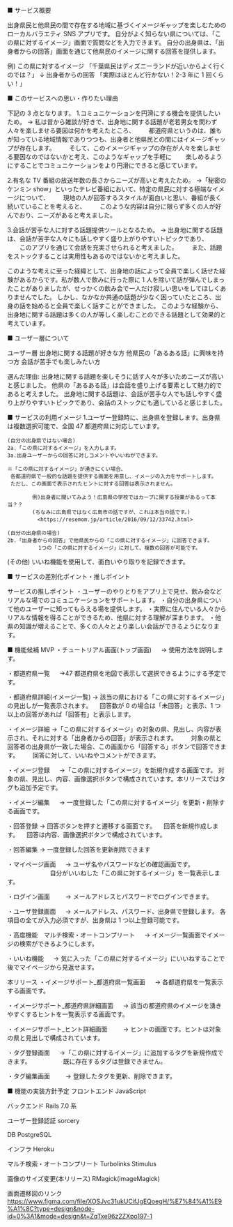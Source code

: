 ■ サービス概要

出身県民と他県民の間で存在する地域に基づくイメージギャップを楽しむためのローカルバラエティ SNS アプリです。
自分がよく知らない県については、「この県に対するイメージ」画面で質問などを入力できます。
自分の出身県は、「出身者からの回答」画面を通じて他県民のイメージに関する回答を提供します。

例)
この県に対するイメージ
「千葉県民はディズニーランドが近いからよく行くのでは？」
↓
出身者からの回答
「実際はほとんど行かない！2-3 年に 1 回くらい！」

■ このサービスへの思い・作りたい理由

下記の 3 点となります。 1.コミュニケーションを円滑にする機会を提供したいため。
→ 私は昔から雑談が好きで、出身地に関する話題が老若男女を問わず人々を楽しませる要因は何かを考えたところ、
　　都道府県というのは、誰もが知っている地域情報でありつつも、出身者と他県民との間にはイメージギャップが存在します。
　　そして、このイメージギャップの存在が人々を楽しませる要因なのではないかと考え、このようなギャップを手軽に
　　楽しめるようにすることでコミュニケーションをより円滑にできると感じています。

2.有名な TV 番組の放送年数の長さからニーズが高いと考えたため。
→「秘密のケンミン show」といったテレビ番組において、特定の県民に対する極端なイメージについて、
　　現地の人が回答するスタイルが面白いと思い、番組が長く続いていることを考えると、
　　このような内容は自分に限らず多くの人が好んでおり、ニーズがあると考えました。

3.会話が苦手な人に対する話題提供ツールとなるため。
→ 出身地に関する話題は、会話が苦手な人々にも話しやすく盛り上がりやすいトピックであり、
　　このアプリを通じて会話を充実させられると考えました。
　　また、話題をストックすることは実用性もあるのではないかと考えました。

このような考えに至った経緯として、出身地の話によって全員で楽しく話せた経験があるからです。私が数人で飲みに行った際に 1 人を除いて話が弾んでしまったことがありましたが、せっかくの飲み会で一人だけ寂しい思いをしてほしくありませんでした。
しかし、なかなか共通の話題が少なく困っていたところ、出身の話を始めると全員で楽しく話すことができました。
このような経験から、出身地に関する話題は多くの人が等しく楽しむことのできる話題として効果的と考えています。

■ ユーザー層について

ユーザー層
出身地に関する話題が好きな方
他県民の「あるある話」に興味を持つ方
会話が苦手でも楽しみたい方

選んだ理由:
出身地に関する話題を楽しそうに話す人々が多いためニーズが高いと感じました。
他県の「あるある話」は会話を盛り上げる要素として魅力的であると考えました。
出身地に関する話題は、会話が苦手な人でも話しやすく盛り上がりやすいトピックであり、会話のストックにも適していると感じました。

■ サービスの利用イメージ 1.ユーザー登録時に、出身県を登録します。出身県は複数選択可能で、全国 47 都道府県に対応しています。

```
(自分の出身県ではない場合)
2a.「この県に対するイメージ」を入力します。
3a.出身ユーザーからの回答に対しコメントやいいねができます。

※「この県に対するイメージ」が湧きにくい場合、
 各都道府県で一般的な話題を提供する画面を用意し、イメージの入力をサポートします。
 ただし、この画面で表示されたヒントに対する回答は表示されません。

		例)出身者に聞いてみよう！広島県の学校ではカープに関する授業があるって本当？？
		(ちなみに広島県ではなく広島市の話ですが、これは本当の話です。)
		　<https://resemom.jp/article/2016/09/12/33742.html>

(自分の出身県の場合)
2b.「出身者からの回答」で他県民からの「この県に対するイメージ」に回答できます。
　　　　　　1つの「この県に対するイメージ」に対して、複数の回答が可能です。

```

(その他)
いいね機能を使用して、面白いやり取りを記録できます。

■ サービスの差別化ポイント・推しポイント

サービスの推しポイント
・ユーザーのやりとりをアプリ上で見せ、飲み会などリアルな場でのコミュニケーションをサポートします。
・自分の出身県について他のユーザーに知ってもらえる場を提供します。
・実際に住んでいる人々からリアルな情報を得ることができるため、他県に対する理解が深まります。
・他県の知識が増えることで、多くの人々とより楽しい会話ができるようになります。

■ 機能候補
MVP
・チュートリアル画面(トップ画面)
　 → 使用方法を説明します。

・都道府県一覧
　 →47 都道府県を地図で表示して選択できるようにする予定です。

・都道府県詳細(イメージ一覧)
→ 該当の県における「この県に対するイメージ」の見出しが一覧表示されます。
　回答数が 0 の場合は「未回答」と表示、1 つ以上の回答があれば「回答有」と表示します。

・イメージ詳細
→「この県に対するイメージ」の対象の県、見出し、内容が表示され、それに対する「出身者からの回答」が表示されます。
　　対象の県と回答者の出身県が一致した場合、この画面から「回答する」ボタンで回答できます。
　　回答に対して、いいねやコメントができます。

・イメージ登録
　 →「この県に対するイメージ」を新規作成する画面です。
対象の県、見出し、内容、画像選択ボタンで構成されています。本リリースではタグも追加予定です。

・イメージ編集
　 → 一度登録した「この県に対するイメージ」を更新・削除する画面です。

・回答登録
→ 回答ボタンを押すと遷移する画面です。
　回答を新規作成します。
　回答は内容、画像選択ボタンで構成されています。

・回答編集
→ 一度登録した回答を更新削除できます

・マイページ画面
　 → ユーザ名やパスワードなどの確認画面です。
　　　　　　　自分がいいねした「この県に対するイメージ」を一覧表示します。

・ログイン画面
　　 → メールアドレスとパスワードでログインできます。

・ユーザ登録画面
　 → メールアドレス、パスワード、出身県で登録します。
各項目の全てが入力必須ですが、出身県は 1 つ以上登録可能です。

・高度機能　マルチ検索・オートコンプリート
　 → イメージ一覧画面でイメージの検索ができるようにします。

・いいね機能
　 → 気に入った「この県に対するイメージ」にいいねすることで後でマイページから見返せます。

本リリース
・イメージサポート\_都道府県一覧画面
　 → 各都道府県を一覧表示する画面です。

・イメージサポート\_都道府県詳細画面
　 → 該当の都道府県のイメージを湧きやすくするヒントを一覧表示する画面です。

・イメージサポート\_ヒント詳細画面
　　 → ヒントの画面です。ヒントは対象の県と見出しで構成されています。

・タグ登録画面
　 →「この県に対するイメージ」に追加するタグを新規作成できます。
　　　　　既に存在するタグは登録できません。

・タグ編集画面
　　 → 登録したタグを更新、削除できます。

■ 機能の実装方針予定
フロントエンド
JavaScript

バックエンド
Rails 7.0 系

ユーザー登録認証
sorcery

DB
PostgreSQL

インフラ
Heroku

マルチ検索・オートコンプリート
Turbolinks
Stimulus

画像のサイズ変更(本リリース)
RMagick(imageMagick)

画面遷移図のリンク
https://www.figma.com/file/XOSJvc31ukUCifJgEQoegH/%E7%84%A1%E9%A1%8C?type=design&node-id=0%3A1&mode=design&t=ZqTxe96z2ZXpo197-1
